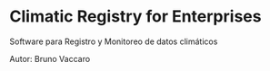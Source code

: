 # Climatic Registry for Enterprises 
Software para Registro y Monitoreo de datos climáticos

Autor: Bruno Vaccaro
